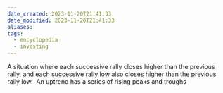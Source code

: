 ```yaml
---
date_created: 2023-11-20T21:41:33
date_modified: 2023-11-20T21:41:33
aliases: 
tags:
  - encyclopedia
  - investing
---
```

A situation where each successive rally closes higher than the previous rally, and each successive rally low also closes higher than the previous rally low.  An uptrend has a series of rising peaks and troughs